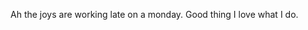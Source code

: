 <!--
id: 199074841
link: http://kevinisom.info/post/199074841/ah-the-joys-are-working-late-on-a-monday-good
slug: ah-the-joys-are-working-late-on-a-monday-good
date: Mon Sep 28 2009 23:56:38 GMT+1300 (NZDT)
raw: {"blog_name":"kevinisom","id":199074841,"post_url":"http://kevinisom.info/post/199074841/ah-the-joys-are-working-late-on-a-monday-good","slug":"ah-the-joys-are-working-late-on-a-monday-good","type":"text","date":"2009-09-28 10:56:38 GMT","timestamp":1254135398,"state":"published","format":"html","reblog_key":"YDUP2qp1","tags":[],"short_url":"http://tmblr.co/Zw68YyBtQGP","highlighted":[],"feed_item":"http://twitter.com/kev_nz/statuses/4435967265","from_feed_id":"650289","note_count":0,"title":null,"body":"<p>Ah the joys are working late on a monday. Good thing I love what I do.</p>"}
publish: 2009-09-028
tags: 
title: null
-->


Ah the joys are working late on a monday. Good thing I love what I do.


